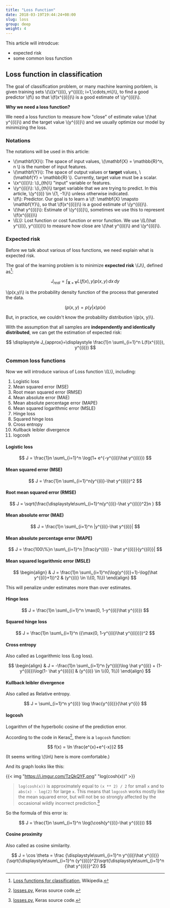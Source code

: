 ```yaml
---
title: "Loss Function"
date: 2018-03-19T19:44:24+08:00
slug: loss
group: deep
weight: 4
---
```


This article will introdcue:

- expected risk
- some common loss function

## Loss function in classification

The goal of classification problem, or many machine learning porblem, is given training sets \\(\\{(x^{(i)}, y^{(i)}); i=1,\cdots,m\\}\\),
to find a good predictor \\(f\\) so that
\\(f(x^{(i)})\\) is a good estimate of \\(y^{(i)}\\).

**Why we need a loss function?**

We need a loss function to measure how "close" of estimate value \\(\hat y^{(i)}\\) and the target value \\(y^{(i)}\\)
and we usually optimize our model by minimizing the loss.

<!--more-->

### Notations

The notations will be used in this article:

- \\(\mathbf{X}\\): The space of input values, \\(\mathbf{X} = \\mathbb{R}^n, n \\) is the number of input features.
- \\(\mathbf{Y}\\): The space of output values or **target** values, \\(\mathbf{Y} = \\mathbb{R} \\). Currently, target value must be a scalar.
- \\(x^{(i)}\\): \\(i_{th}\\) "input" variable or features.
- \\(y^{(i)}\\): \\(i_{th}\\) target variable that we are trying to predict.
In this article, \\(y^{(i)} \in \\{1, -1\\}\\) unless otherwise indicated.
- \\(f\\): Predictor. Our goal is to learn a \\(f: \mathbf{X} \mapsto \mathbf{Y}\\), so that \\(f(x^{(i)})\\) is a good estimate of \\(y^{(i)}\\).
- \\(\hat y^{(i)}\\): Estimate of \\(y^{(i)}\\), sometimes we use this to represent \\(f(x^{(i)})\\)
- \\(L\\): Lost function or cost function or error function.
We use \\(L(\hat y^{(i)}, y^{(i)})\\) to measure how close are \\(\hat y^{(i)}\\) and \\(y^{(i)}\\).

### Expected risk

Before we talk about various of loss functions, we need explain what is expected risk.

The goal of the learning problem is to minimize **expected risk** \\(J\\),
defined as[^wikipedia]:

$$
{\displaystyle J_{real}=\displaystyle \int _{\mathbf X\times \mathbf Y}L(f({{x}}),y)p({{x}},y)\,d{{x}}\,dy}
$$

\\(p(x,y)\\) is the probability density function of the process that generated the data.

$$
(p(x, y) = p(y|x)p(x)
$$

But, in practice, we couldn't know the probability distribution \\(p(x, y)\\).

With the assumption that all samples are **independently and identically distributed**,
we can get the estimation of expected risk:

$$
\displaystyle J_{approx}=\displaystyle \frac{1}n \sum\_{i=1}^n L(f(x^{(i)}), y^{(i)})
$$

### Common loss functions

Now we will introduce various of Loss function \\(L\\), including:

1. Logistic loss
1. Mean squared error (MSE)
1. Root mean squared error (RMSE)
1. Mean absolute error (MAE)
1. Mean absolute percentage error (MAPE)
1. Mean squared logarithmic error (MSLE)
1. Hinge loss
1. Squared hinge loss
1. Cross entropy
1. Kullback leibler divergence
1. logcosh

#### Logistic loss

$$
J = \frac{1}n \sum\_{i=1}^n \log(1+ e^{-y^{(i)}\hat y^{(i)}})
$$

#### Mean squared error (MSE)

$$
J = \frac{1}n \sum\_{i=1}^n(y^{(i)}-\hat y^{(i)})^2
$$

#### Root mean squared error (RMSE)

$$
J = \sqrt{\frac{\displaystyle\sum\_{i=1}^n(y^{(i)}-\hat y^{(i)})^2}n }
$$

#### Mean absolute error (MAE)

$$
J = \frac{1}n \sum\_{i=1}^n |y^{(i)}-\hat y^{(i)}|
$$

#### Mean absolute percentage error (MAPE)

$$
J = \frac{100\%}n \sum\_{i=1}^n |\frac{y^{(i)} - \hat y^{(i)}}{y^{(i)}}|
$$

#### Mean squared logarithmic error (MSLE)

$$
\begin{align}
& J = \frac{1}n \sum\_{i=1}^n(\log(y^{(i)}+1)-\log(\hat y^{(i)}+1))^2
& (y^{(i)} \in \\{0, 1\\})
\end{align}
$$

This will penalize under estimates more than over estimates.

#### Hinge loss

$$
J = \frac{1}n \sum\_{i=1}^n \max(0, 1-y^{(i)}\hat y^{(i)})
$$

#### Squared hinge loss

$$
J = \frac{1}n \sum\_{i=1}^n ({\max(0, 1-y^{(i)}\hat y^{(i)})})^2
$$

#### Cross entropy

Also called as Logarithmic loss (Log loss).

$$
\begin{align}
& J = -\frac{1}n \sum\_{i=1}^n [y^{(i)}\log \hat y^{(i)} + (1-y^{(i)})\log(1- \hat y^{(i)})]
& (y^{(i)} \in \\{0, 1\\})
\end{align}
$$

#### Kullback leibler divergence

Also called as Relative entropy.

$$
J = \sum\_{i=1}^n y^{(i)} \log \frac{y^{(i)}}{\hat y^{i}}
$$

#### logcosh

Logarithm of the hyperbolic cosine of the prediction error.

According to the code in Keras[^keras], there is a `logcosh` function:

$$
f(x) = \ln \frac{e^{x}+e^{-x}}2
$$

(It seems writing \\(\ln\\) here is more comfortable.)

And its graph looks like this:

{{< img "https://i.imgur.com/TzQkQYF.png" "log(cosh(x))" >}}

>`log(cosh(x))` is approximately equal to `(x ** 2) / 2` for small `x` and
to `abs(x) - log(2)` for large `x`. This means that `logcosh` works mostly
like the mean squared error, but will not be so strongly affected by the
occasional wildly incorrect prediction.[^keras]

So the formula of this error is:

$$
J = \frac{1}n \sum\_{i=1}^n \log(\cosh(y^{(i)}-\hat y^{(i)}))
$$

#### Cosine proximity

Also called as cosine similarity.

$$
J = \cos \theta = \frac {\displaystyle\sum\_{i=1}^n y^{(i)}\hat y^{(i)}} {\sqrt{\displaystyle\sum\_{i=1}^n {y^{(i)}}^2}\sqrt{\displaystyle\sum\_{i=1}^n {\hat y^{(i)}}^2}}
$$

[^wikipedia]: [Loss functions for classification](https://en.wikipedia.org/wiki/Loss_functions_for_classification), Wikipedia.
[^cs229]: Andrew Ng, CS229 Lecture Notes 1
[^list]: [Metrics list](https://github.com/fxia22/ebola-1/blob/master/SharedData/Kaggle-Setup.md)
[^keras]: [losses.py](https://github.com/keras-team/keras/blob/master/keras/losses.py), Keras source code.
